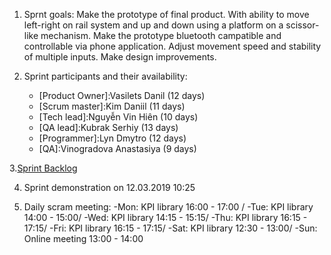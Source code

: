 1. Sprnt goals:
  Make the prototype of final product. With ability to move left-right on rail system and up and down using a platform on a scissor-like mechanism. Make the prototype bluetooth campatible and controllable via phone application. Adjust movement speed and stability of multiple inputs. Make design improvements.
  
2. Sprint participants and their availability:
	- [Product Owner]:Vasilets Danil (12 days)
	- [Scrum master]:Kim Daniil (11 days)
	- [Tech lead]:Nguyễn Vin Hiên (10 days)
	- [QA lead]:Kubrak Serhiy (13 days)
	- [Programmer]:Lyn Dmytro (12 days)
	- [QA]:Vinogradova Anastasiya (9 days)
  
3.[Sprint Backlog](https://docs.google.com/spreadsheets/d/1rONpBXQ2QpMnmUBTFo0WdV9m6uC_ri_pWJd_mGgPSZk/edit?usp=sharing)

4. Sprint demonstration on 12.03.2019 10:25

5. Daily scram meeting:
  -Mon: KPI library 16:00 - 17:00 /
  -Tue: KPI library 14:00 - 15:00/
  -Wed: KPI library 14:15 - 15:15/
  -Thu: KPI library 16:15 - 17:15/
  -Fri: KPI library 16:15 - 17:15/
  -Sat: KPI library 12:30 - 13:00/
  -Sun: Online meeting 13:00 - 14:00
